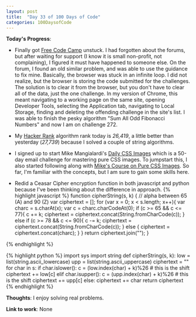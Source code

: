 ```yaml
---
layout: post
title:  "Day 33 of 100 Days of Code"
categories: 100DaysofCode
---
```


**Today's Progress**:
+ Finally got [Free Code Camp](https://www.freecodecamp.com) unstuck. I had forgotten about the forums, but after waiting for support (I know it is small non-profit, not complaining), I figured it must have happened to someone else. On the forum, I found an old similar problem, and was able to use the guidance to fix mine. Basically, the browser was stuck in an infinite loop. I did not realize, but the browser is storing the code submitted for the challenges. The solution is to clear it from the browser, but you don't have to clear all of the data, just the one challenge. In my version of Chrome, this meant navigating to a working page on the same site, opening Developer Tools, selecting the Application tab, navigating to Local Storage, finding and deleting the offending challenge in the site's list. I was able to finish the pesky algorithm "Sum All Odd Fibonacci Numbers" and now I am on challenge 272. 
+ My [Hacker Rank](http://www.hackerrank.com) algorithm rank today is *26,419*, a little better than yesterday (*27,739*) because I solved a couple of string algorithms. 
+ I signed up to start Mike Mangialardi's [Daily CSS Images](http://challenges.codingartist.io/daily-css-images/) which is a 50-day email challenge for mastering pure CSS images. To jumpstart this, I also started following along with [Mike's Course on Pure CSS Images](https://coding-artist.teachable.com/p/how-to-make-pure-css-images). So far, I'm familiar with the concepts, but I am sure to gain some skills here.

+ Redid a Ceasar Cipher encryption function in both javascript and python because I've been thinking about the difference in approach. 
{% highlight javascript %}
function cipherString(s, k) { 
  // alpha between 65 (A) and 90 (Z)
  var ciphertext = [];
  for (var x = 0; x < s.length; x++){
    var charc = s.charAt(x);
    var c = charc.charCodeAt(0);
    if (c >= 65 && c <= 77){
      c += k;
      ciphertext = ciphertext.concat(String.fromCharCode(c));
    }
    else if (c >= 78 && c <= 90){
      c -= k;
      ciphertext = ciphertext.concat(String.fromCharCode(c));
    }
    else {
      ciphertext = ciphertext.concat(charc);
    }
  } 
  return ciphertext.join("");
}

{% endhighlight %}

{% highlight python %}
import sys
import string
def cipherString(s, k):
    low = list(string.ascii_lowercase)
    upp = list(string.ascii_uppercase)
    ciphertext = ""
    for char in s:
        if char.islower():
            c = (low.index(char) + k)%26 # this is the shift
            ciphertext += low[c]
        elif char.isupper():
            c = (upp.index(char) + k)%26 # this is the shift
            ciphertext += upp[c]
        else: 
            ciphertext += char 
    return ciphertext
{% endhighlight %}

**Thoughts**: I enjoy solving real problems. 

**Link to work**: None